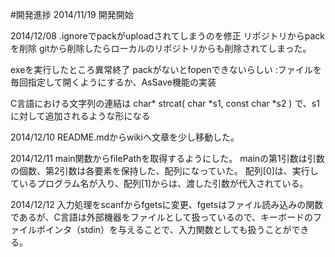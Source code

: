 #開発進捗
2014/11/19
開発開始

2014/12/08
.ignoreでpackがuploadされてしまうのを修正
リポジトリからpackを削除
	gitから削除したらローカルのリポジトリからも削除されてしまった。

exeを実行したところ異常終了
	packがないとfopenできないらしい
	:ファイルを毎回指定して開くようにするか、AsSave機能の実装

C言語における文字列の連結は
char* strcat( char *s1, const char *s2 )
で、s1に対して追加されるような形になる

2014/12/10
README.mdからwikiへ文章を少し移動した。

2014/12/11
main関数からfilePathを取得するようにした。
mainの第1引数は引数の個数、第2引数は各要素を保持した、配列になっていた。
	配列[0]は、実行しているプログラム名が入り、配列[1]からは、渡した引数が代入されている。

2014/12/12
入力処理をscanfからfgetsに変更、fgetsはファイル読み込みの関数であるが、C言語は外部機器をファイルとして扱っているので、キーボードのファイルポインタ（stdin）を与えることで、入力関数としても扱うことができる。



